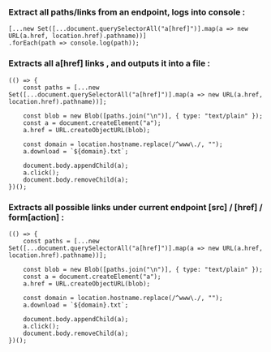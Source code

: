 ### Extract all paths/links from an endpoint, logs into console :
```
[...new Set([...document.querySelectorAll("a[href]")].map(a => new URL(a.href, location.href).pathname))]
.forEach(path => console.log(path));
```

### Extracts all a[href] links , and outputs it into a file :
```
(() => {
    const paths = [...new Set([...document.querySelectorAll("a[href]")].map(a => new URL(a.href, location.href).pathname))];
    
    const blob = new Blob([paths.join("\n")], { type: "text/plain" });
    const a = document.createElement("a");
    a.href = URL.createObjectURL(blob);
    
    const domain = location.hostname.replace(/^www\./, ""); 
    a.download = `${domain}.txt`;
    
    document.body.appendChild(a);
    a.click();
    document.body.removeChild(a);
})();
```

### Extracts all possible links under current endpoint [src] / [href] / form[action] :
```
(() => {
    const paths = [...new Set([...document.querySelectorAll("a[href]")].map(a => new URL(a.href, location.href).pathname))];
    
    const blob = new Blob([paths.join("\n")], { type: "text/plain" });
    const a = document.createElement("a");
    a.href = URL.createObjectURL(blob);
    
    const domain = location.hostname.replace(/^www\./, ""); 
    a.download = `${domain}.txt`;
    
    document.body.appendChild(a);
    a.click();
    document.body.removeChild(a);
})();
```